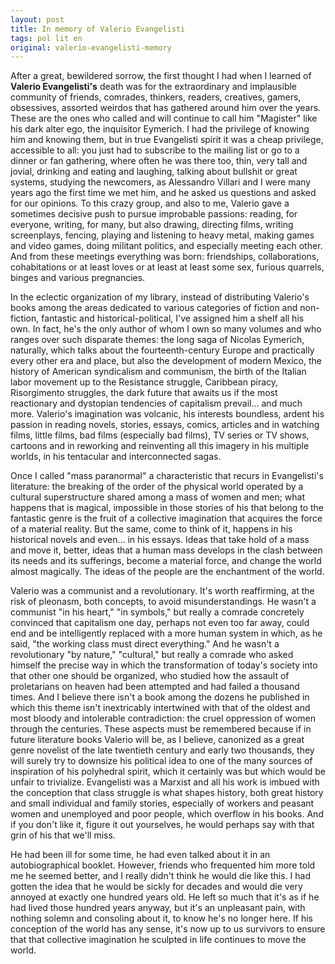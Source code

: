 ```yaml
---
layout: post
title: In memory of Valerio Evangelisti
tags: pol lit en
original: valerio-evangelisti-memory
---
```

After a great, bewildered sorrow, the first thought I had when I learned of **Valerio Evangelisti's** death was for the extraordinary and implausible community of friends, comrades, thinkers, readers, creatives, gamers, obsessives, assorted weirdos that has gathered around him over the years. These are the ones who called and will continue to call him "Magister" like his dark alter ego, the inquisitor Eymerich. I had the privilege of knowing him and knowing them, but in true Evangelisti spirit it was a cheap privilege, accessible to all: you just had to subscribe to the mailing list or go to a dinner or fan gathering, where often he was there too, thin, very tall and jovial, drinking and eating and laughing, talking about bullshit or great systems, studying the newcomers, as Alessandro Villari and I were many years ago the first time we met him, and he asked us questions and asked for our opinions. To this crazy group, and also to me, Valerio gave a sometimes decisive push to pursue improbable passions: reading, for everyone, writing, for many, but also drawing, directing films, writing screenplays, fencing, playing and listening to heavy metal, making games and video games, doing militant politics, and especially meeting each other. And from these meetings everything was born: friendships, collaborations, cohabitations or at least loves or at least at least some sex, furious quarrels, binges and various pregnancies.

In the eclectic organization of my library, instead of distributing Valerio's books among the areas dedicated to various categories of fiction and non-fiction, fantastic and historical-political, I've assigned him a shelf all his own. In fact, he's the only author of whom I own so many volumes and who ranges over such disparate themes: the long saga of Nicolas Eymerich, naturally, which talks about the fourteenth-century Europe and practically every other era and place, but also the development of modern Mexico, the history of American syndicalism and communism, the birth of the Italian labor movement up to the Resistance struggle, Caribbean piracy, Risorgimento struggles, the dark future that awaits us if the most reactionary and dystopian tendencies of capitalism prevail... and much more. Valerio's imagination was volcanic, his interests boundless, ardent his passion in reading novels, stories, essays, comics, articles and in watching films, little films, bad films (especially bad films), TV series or TV shows, cartoons and in reworking and reinventing all this imagery in his multiple worlds, in his tentacular and interconnected sagas.

Once I called "mass paranormal" a characteristic that recurs in Evangelisti's literature: the breaking of the order of the physical world operated by a cultural superstructure shared among a mass of women and men; what happens that is magical, impossible in those stories of his that belong to the fantastic genre is the fruit of a collective imagination that acquires the force of a material reality. But the same, come to think of it, happens in his historical novels and even... in his essays. Ideas that take hold of a mass and move it, better, ideas that a human mass develops in the clash between its needs and its sufferings, become a material force, and change the world almost magically. The ideas of the people are the enchantment of the world.

Valerio was a communist and a revolutionary. It's worth reaffirming, at the risk of pleonasm, both concepts, to avoid misunderstandings. He wasn't a communist "in his heart," "in symbols," but really a comrade concretely convinced that capitalism one day, perhaps not even too far away, could end and be intelligently replaced with a more human system in which, as he said, "the working class must direct everything." And he wasn't a revolutionary "by nature," "cultural," but really a comrade who asked himself the precise way in which the transformation of today's society into that other one should be organized, who studied how the assault of proletarians on heaven had been attempted and had failed a thousand times. And I believe there isn't a book among the dozens he published in which this theme isn't inextricably intertwined with that of the oldest and most bloody and intolerable contradiction: the cruel oppression of women through the centuries. These aspects must be remembered because if in future literature books Valerio will be, as I believe, canonized as a great genre novelist of the late twentieth century and early two thousands, they will surely try to downsize his political idea to one of the many sources of inspiration of his polyhedral spirit, which it certainly was but which would be unfair to trivialize. Evangelisti was a Marxist and all his work is imbued with the conception that class struggle is what shapes history, both great history and small individual and family stories, especially of workers and peasant women and unemployed and poor people, which overflow in his books. And if you don't like it, figure it out yourselves, he would perhaps say with that grin of his that we'll miss.

He had been ill for some time, he had even talked about it in an autobiographical booklet. However, friends who frequented him more told me he seemed better, and I really didn't think he would die like this. I had gotten the idea that he would be sickly for decades and would die very annoyed at exactly one hundred years old. He left so much that it's as if he had lived those hundred years anyway, but it's an unpleasant pain, with nothing solemn and consoling about it, to know he's no longer here. If his conception of the world has any sense, it's now up to us survivors to ensure that that collective imagination he sculpted in life continues to move the world.